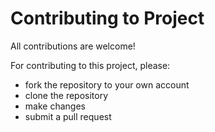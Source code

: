 # Contributing to Project

All contributions are welcome!

For contributing to this project, please:
* fork the repository to your own account
* clone the repository
* make changes
* submit a pull request
